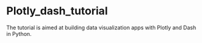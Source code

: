 # Plotly_dash_tutorial
The tutorial is aimed at building data visualization apps with Plotly and Dash in Python. 
